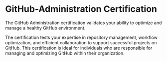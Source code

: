 # GitHub-Administration Certification

The GitHub Administration certification validates your ability to optimize and manage a healthy GitHub environment.

The certification tests your expertise in repository management, workflow optimization, and efficient collaboration to support successful projects on GitHub. This certification is ideal for individuals who are responsible for managing and optimizing GitHub within their organization.
